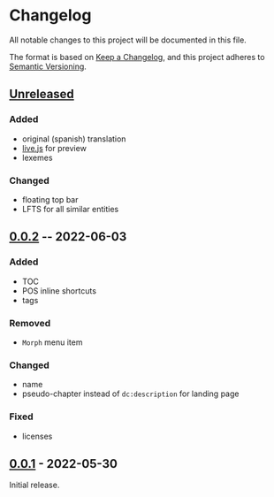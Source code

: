 # Changelog
All notable changes to this project will be documented in this file.

The format is based on [Keep a Changelog](https://keepachangelog.com/en/1.0.0/),
and this project adheres to [Semantic Versioning](https://semver.org/spec/v2.0.0.html).


## [Unreleased]

### Added
* original (spanish) translation
* [live.js](https://livejs.com/) for preview
* lexemes

### Changed
* floating top bar
* LFTS for all similar entities

## [0.0.2] -- 2022-06-03

### Added
* TOC
* POS inline shortcuts
* tags

### Removed
* `Morph` menu item

### Changed
* name
* pseudo-chapter instead of `dc:description` for landing page

### Fixed
* licenses

## [0.0.1] - 2022-05-30

Initial release.

[Unreleased]: https://github.com/fmatter/yawarana-sketch-clld/compare/0.0.2...HEAD
[0.0.2]: https://github.com/fmatter/yawarana-sketch-clld/releases/tag/0.0.2
[0.0.1]: https://github.com/fmatter/yawarana-sketch-clld/releases/tag/0.0.1
